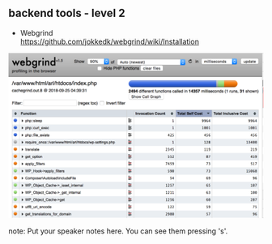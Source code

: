 ##  backend tools - level 2

* Webgrind <br>
https://github.com/jokkedk/webgrind/wiki/Installation


![](resources/images/webgrind.png)<!-- .element: class="plain" style="background:none;" -->

note:
    Put your speaker notes here.
    You can see them pressing 's'.
